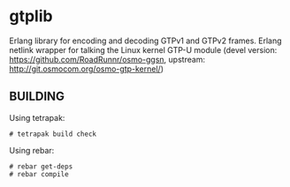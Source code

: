 gtplib
======

Erlang library for encoding and decoding GTPv1 and GTPv2 frames.
Erlang netlink wrapper for talking the Linux kernel GTP-U module
(devel version: https://github.com/RoadRunnr/osmo-ggsn,
 upstream:      http://git.osmocom.org/osmo-gtp-kernel/)

BUILDING
--------

Using tetrapak:

    # tetrapak build check

Using rebar:

    # rebar get-deps
    # rebar compile
